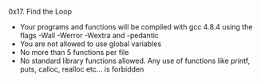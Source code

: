 0x17. Find the Loop

- Your programs and functions will be compiled with gcc 4.8.4 using the flags -Wall -Werror -Wextra and -pedantic
- You are not allowed to use global variables
- No more than 5 functions per file
- No standard library functions allowed. Any use of functions like printf, puts, calloc, realloc etc… is forbidden
